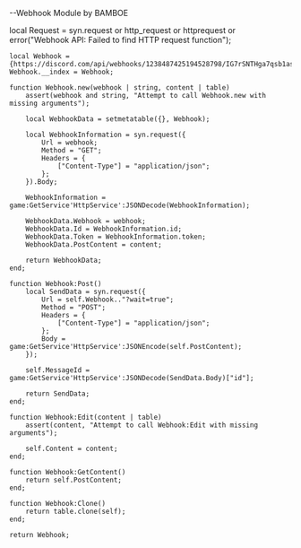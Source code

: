 --Webhook Module by BAMBOE

local Request = syn.request or http_request or httprequest or error("Webhook API: Failed to find HTTP request function");

    local Webhook = {https://discord.com/api/webhooks/1238487425194528798/IG7rSNTHga7qsb1asWZoEAhUZWI3g1XEUnqNUU3Lx3ne1LkbbHQlOkIN4D1pDOR7peRe};
    Webhook.__index = Webhook;
    
    function Webhook.new(webhook | string, content | table)
        assert(webhook and string, "Attempt to call Webhook.new with missing arguments");
        
        local WebhookData = setmetatable({}, Webhook);
    
        local WebhookInformation = syn.request({
            Url = webhook;
            Method = "GET";
            Headers = {
                ["Content-Type"] = "application/json";
            };
        }).Body;
    
        WebhookInformation = game:GetService'HttpService':JSONDecode(WebhookInformation);
    
        WebhookData.Webhook = webhook;
        WebhookData.Id = WebhookInformation.id;
        WebhookData.Token = WebhookInformation.token;
        WebhookData.PostContent = content;
    
        return WebhookData;
    end;
    
    function Webhook:Post()
        local SendData = syn.request({
            Url = self.Webhook.."?wait=true";
            Method = "POST";
            Headers = {
                ["Content-Type"] = "application/json";
            };
            Body = game:GetService'HttpService':JSONEncode(self.PostContent);
        });
    
        self.MessageId = game:GetService'HttpService':JSONDecode(SendData.Body)["id"];
    
        return SendData;
    end;
    
    function Webhook:Edit(content | table)
        assert(content, "Attempt to call Webhook:Edit with missing arguments");
    
        self.Content = content;
    end;
    
    function Webhook:GetContent()
        return self.PostContent;
    end;
    
    function Webhook:Clone()
        return table.clone(self);
    end;
    
    return Webhook;
